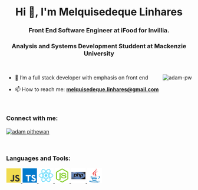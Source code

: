 <h1 align="center">Hi 👋, I'm Melquisedeque Linhares</h1>
<h3 align="center">Front End Software Engineer at iFood for Invillia.</h3>
<h3 align="center">Analysis and Systems Development Studdent at Mackenzie University</h3>

<br>

<p><img align="right" src="https://github.com/Adam-pw/Adam-pw/blob/main/animation_500_kxa883sd.gif" alt="adam-pw" /></p>


- 🌱 I’m a full stack developer with emphasis on front end

- 📫 How to reach me: **melquisedeque.linhares@gmail.com**


<br>

<h3 align="left">Connect with me:</h3>
<p align="left">
  <a href="https://www.linkedin.com/in/melquisedeque-linhares/" target="blank"><img align="center"
      src="https://raw.githubusercontent.com/rahuldkjain/github-profile-readme-generator/master/src/images/icons/Social/linked-in-alt.svg"
      alt="adam pithewan" height="30" width="40" /></a>
</p>

<br>

<h3 align="left">Languages and Tools:</h3>
<p align="left">
             <a href="https://developer.mozilla.org/pt-BR/docs/Web/JavaScript" target="_blank" rel="noreferrer"> <img
      src="https://raw.githubusercontent.com/devicons/devicon/master/icons/javascript/javascript-original.svg"
      alt="android" width="40" height="40" /> </a>
       <a href="https://www.typescriptlang.org/" target="_blank" rel="noreferrer"> <img
      src="https://raw.githubusercontent.com/devicons/devicon/master/icons/typescript/typescript-original.svg"
      alt="android" width="40" height="40" /> </a>
     <a href="https://pt-br.reactjs.org/" target="_blank" rel="noreferrer"> <img
      src="https://raw.githubusercontent.com/devicons/devicon/master/icons/react/react-original.svg"
      alt="android" width="40" height="40" /> </a>
       <a href="https://nodejs.org/en/" target="_blank" rel="noreferrer"> <img
      src="https://raw.githubusercontent.com/devicons/devicon/master/icons/nodejs/nodejs-original.svg"
      alt="android" width="40" height="40" /> </a>
 <a href="https://www.php.net/" target="_blank" rel="noreferrer"> <img
      src="https://raw.githubusercontent.com/devicons/devicon/master/icons/php/php-original.svg"
      alt="android" width="40" height="40" /> </a> 
                   <a href="https://developer.mozilla.org/pt-BR/docs/Web/JavaScript" target="_blank" rel="noreferrer"> <img
      src="https://raw.githubusercontent.com/devicons/devicon/master/icons/java/java-original.svg"
      alt="android" width="40" height="40" /> </a>
      </p>

<br>

